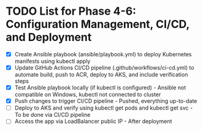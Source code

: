 # TODO List for Phase 4-6: Configuration Management, CI/CD, and Deployment

- [x] Create Ansible playbook (ansible/playbook.yml) to deploy Kubernetes manifests using kubectl apply
- [x] Update GitHub Actions CI/CD pipeline (.github/workflows/ci-cd.yml) to automate build, push to ACR, deploy to AKS, and include verification steps
- [x] Test Ansible playbook locally (if kubectl is configured) - Ansible not compatible on Windows, kubectl not connected to cluster
- [x] Push changes to trigger CI/CD pipeline - Pushed, everything up-to-date
- [ ] Deploy to AKS and verify using kubectl get pods and kubectl get svc - To be done via CI/CD pipeline
- [ ] Access the app via LoadBalancer public IP - After deployment

